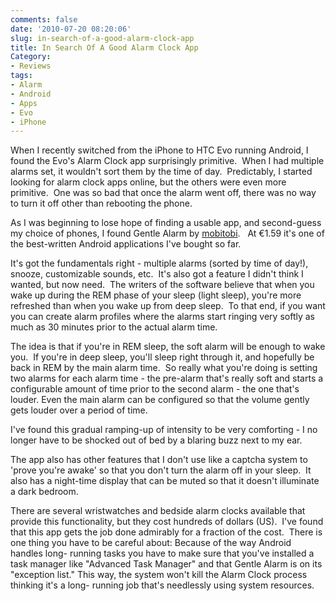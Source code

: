 ```yaml
---
comments: false
date: '2010-07-20 08:20:06'
slug: in-search-of-a-good-alarm-clock-app
title: In Search Of A Good Alarm Clock App
Category:
- Reviews
tags:
- Alarm
- Android
- Apps
- Evo
- iPhone
---
```


<!-- ai l /wp/mobitobi.jpg /wp/mobitobi.jpg 167 266 -->
When I recently switched from
the iPhone to HTC Evo running Android, I found the Evo's Alarm Clock app
surprisingly primitive.  When I had multiple alarms set, it wouldn't sort them
by the time of day.  Predictably, I started looking for alarm clock apps
online, but the others were even more primitive.  One was so bad that once the
alarm went off, there was no way to turn it off other than rebooting the
phone.
<!-- more -->

As I was beginning to lose hope of finding a usable app, and second-guess my
choice of phones, I found Gentle Alarm by
[mobitobi](http://mobitobi.com/en/android/gentlealarm.php).   At €1.59 it's
one of the best-written Android applications I've bought so far.

It's got the fundamentals right - multiple alarms (sorted by time of day!),
snooze, customizable sounds, etc.  It's also got a feature I didn't think I
wanted, but now need.  The writers of the software believe that when you wake
up during the REM phase of your sleep (light sleep), you're more refreshed
than when you wake up from deep sleep.  To that end, if you want you can
create alarm profiles where the alarms start ringing very softly as much as 30
minutes prior to the actual alarm time.

The idea is that if you're in REM sleep, the soft alarm will be enough to wake
you.  If you're in deep sleep, you'll sleep right through it, and hopefully be
back in REM by the main alarm time.  So really what you're doing is setting
two alarms for each alarm time - the pre-alarm that's really soft and starts a
configurable amount of time prior to the second alarm - the one that's louder.
Even the main alarm can be configured so that the volume gently gets louder
over a period of time.

I've found this gradual ramping-up of intensity to be very comforting - I no
longer have to be shocked out of bed by a blaring buzz next to my ear.

The app also has other features that I don't use like a captcha system to
'prove you're awake' so that you don't turn the alarm off in your sleep.  It
also has a night-time display that can be muted so that it doesn't illuminate
a dark bedroom.

There are several wristwatches and bedside alarm clocks available that provide
this functionality, but they cost hundreds of dollars (US).  I've found that
this app gets the job done admirably for a fraction of the cost.  There is one
thing you have to be careful about: Because of the way Android handles long-
running tasks you have to make sure that you've installed a task manager like
"Advanced Task Manager" and that Gentle Alarm is on its "exception list."
This way, the system won't kill the Alarm Clock process thinking it's a long-
running job that's needlessly using system resources.
